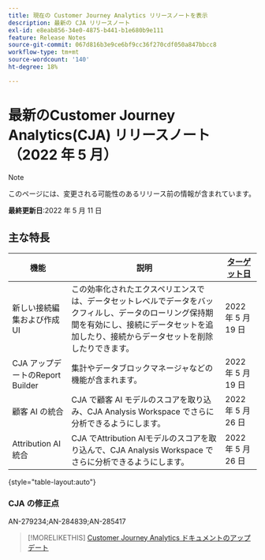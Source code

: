 ```yaml
---
title: 現在の Customer Journey Analytics リリースノートを表示
description: 最新の CJA リリースノート
exl-id: e8eab856-34e0-4875-b441-b1e680b9e111
feature: Release Notes
source-git-commit: 067d816b3e9ce6bf9cc36f270cdf050a847bbcc8
workflow-type: tm+mt
source-wordcount: '140'
ht-degree: 18%

---
```


# 最新のCustomer Journey Analytics(CJA) リリースノート（2022 年 5 月）

>[!NOTE]
>
>このページには、変更される可能性のあるリリース前の情報が含まれています。

**最終更新日**:2022 年 5 月 11 日

## 主な特長

| 機能 | 説明 | [ターゲット日](/help/release-notes/releases.md) |
| ----------- | ---------- | ----- |
| 新しい接続編集および作成 UI | この効率化されたエクスペリエンスでは、データセットレベルでデータをバックフィルし、データのローリング保持期間を有効にし、接続にデータセットを追加したり、接続からデータセットを削除したりできます。 | 2022 年 5 月 19 日 |
| CJA アップデートのReport Builder | 集計やデータブロックマネージャなどの機能が含まれます。 | 2022 年 5 月 19 日 |
| 顧客 AI の統合 | CJA で顧客 AI モデルのスコアを取り込み、CJA Analysis Workspace でさらに分析できるようにします。 | 2022 年 5 月 26 日 |
| Attribution AI統合 | CJA でAttribution AIモデルのスコアを取り込んで、CJA Analysis Workspace でさらに分析できるようにします。 | 2022 年 5 月 26 日 |

{style=&quot;table-layout:auto&quot;}

### CJA の修正点

AN-279234;AN-284839;AN-285417

>[!MORELIKETHIS]
>[Customer Journey Analytics ドキュメントのアップデート](/help/release-notes/doc-changes.md)
